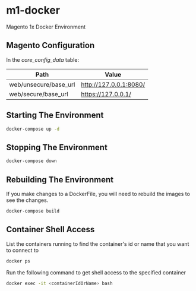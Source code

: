 # m1-docker
Magento 1x Docker Environment

## Magento Configuration
In the *core_config_data* table:

| Path                  | Value                  |
| --------------------- | ---------------------- |
| web/unsecure/base_url | http://127.0.0.1:8080/ |
| web/secure/base_url   | https://127.0.0.1/     |

## Starting The Environment
  ```bash
  docker-compose up -d
  ```
## Stopping The Environment
  ```bash
 docker-compose down
  ```
## Rebuilding The Environment
If you make changes to a DockerFile, you will need to rebuild the images to see the changes.
  ```bash
  docker-compose build
  ```
## Container Shell Access
List the containers running to find the container's id or name that you want to connect to
  ```bash
  docker ps
  ```
Run the following command to get shell access to the specified container
  ```bash
  docker exec -it <containerIdOrName> bash
  ```
